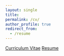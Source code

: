 ```yaml
---
layout: single
title:
permalink: /cv/
author_profile: true
redirect_from:
  - /resume
---
```


[Curriculum Vitae](https://assamidanov.github.io/files/Anuar_cv.pdf)
[Resume](https://assamidanov.github.io/files/anuar_resume.pdf)